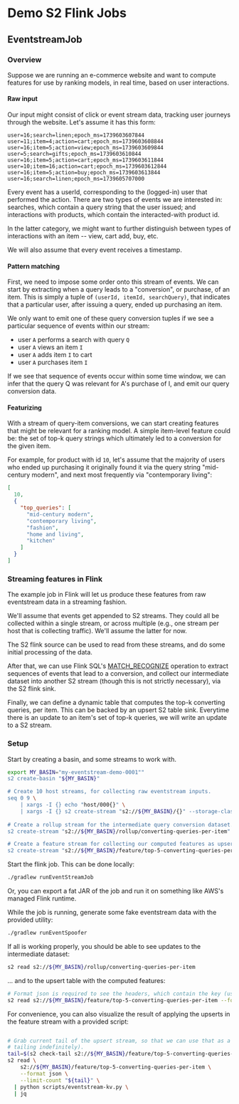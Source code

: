 # Demo S2 Flink Jobs

## EventstreamJob

### Overview

Suppose we are running an e-commerce website and want to compute features for use by ranking models,
in real time, based on user interactions.

#### Raw input

Our input might consist of click or event stream data, tracking user journeys through the website.
Let's assume it has this form:

```
user=16;search=linen;epoch_ms=1739603607844
user=11;item=4;action=cart;epoch_ms=1739603608844
user=16;item=5;action=view;epoch_ms=1739603609844
user=5;search=gifts;epoch_ms=1739603610844
user=16;item=5;action=cart;epoch_ms=1739603611844
user=10;item=16;action=cart;epoch_ms=1739603612844
user=16;item=5;action=buy;epoch_ms=1739603613844
user=16;search=linen;epoch_ms=1739605707000
```

Every event has a userId, corresponding to the (logged-in) user that performed the action. There are
two types of events we are interested in: searches, which contain a query string that the user
issued; and interactions with products, which contain the interacted-with product id.

In the latter category, we might want to further distinguish between types of interactions with an
item -- view, cart add, buy, etc.

We will also assume that every event receives a timestamp.

#### Pattern matching

First, we need to impose some order onto this stream of events. We can start by extracting when a
query leads to a "conversion", or purchase, of an item. This is simply a tuple of
`(userId, itemId, searchQuery)`, that indicates that a particular user, after issuing a query, ended
up purchasing an item.

We only want to emit one of these query conversion tuples if we see a particular sequence of events
within our stream:

- user `A` performs a search with query `Q`
- user `A` views an item `I`
- user `A` adds item `I` to cart
- user `A` purchases item `I`

If we see that sequence of events occur within some time window, we can infer that the
query Q was relevant for A's purchase of I, and emit our query conversion data.

#### Featurizing

With a stream of query-item conversions, we can start creating features that might be relevant for a
ranking model. A simple item-level feature could be: the set of top-k query strings which ultimately
led to a conversion for the given item.

For example, for product with id `10`, let's assume that the majority of users who ended up
purchasing it originally found it via the query string "mid-century modern", and next most
frequently via "contemporary living":

```json
[
  10,
  {
    "top_queries": [
      "mid-century modern",
      "contemporary living",
      "fashion",
      "home and living",
      "kitchen"
    ]
  }
]
```

### Streaming features in Flink

The example job in Flink will let us produce these features from raw eventstream data in a streaming
fashion.

We'll assume that events get appended to S2 streams. They could all be collected within a single
stream, or across multiple (e.g., one stream per host that is collecting traffic). We'll assume the
latter for now.

The S2 flink source can be used to read from these streams, and do some initial processing of the
data.

After that, we can use Flink
SQL's [MATCH_RECOGNIZE](https://nightlies.apache.org/flink/flink-docs-release-1.20/docs/dev/table/sql/queries/match_recognize/)
operation to extract sequences of events that lead to a conversion, and collect our intermediate
dataset into another S2 stream (though this is not strictly necessary), via the S2 flink sink.

Finally, we can define a dynamic table that computes the top-k converting queries, per item. This
can be backed by an upsert S2 table sink. Everytime there is an update to an item's set of top-k
queries, we will write an update to a S2 stream.

### Setup

Start by creating a basin, and some streams to work with.

```bash
export MY_BASIN="my-eventstream-demo-0001""
s2 create-basin "${MY_BASIN}"

# Create 10 host streams, for collecting raw eventstream inputs.
seq 0 9 \
	| xargs -I {} echo "host/000{}" \
	| xargs -I {} s2 create-stream "s2://${MY_BASIN}/{}" --storage-class standard -r 1w
	
# Create a rollup stream for the intermediate query conversion dataset.
s2 create-stream "s2://${MY_BASIN}/rollup/converting-queries-per-item" --storage-class standard -r 1w

# Create a feature stream for collecting our computed features as upserts.
s2 create-stream "s2://${MY_BASIN}/feature/top-5-converting-queries-per-item" --storage-class standard -r 1w
```

Start the flink job. This can be done locally:

```bash
./gradlew runEventStreamJob
```

Or, you can export a fat JAR of the job and run it on something like AWS's managed Flink runtime.

While the job is running, generate some fake eventstream data with the provided utility:

```bash
./gradlew runEventSpoofer
```

If all is working properly, you should be able to see updates to the intermediate dataset:

```bash
s2 read s2://${MY_BASIN}/rollup/converting-queries-per-item
```

... and to the upsert table with the computed features:

```bash
# Format json is required to see the headers, which contain the key (userId) in upsert mode.
s2 read s2://${MY_BASIN}/feature/top-5-converting-queries-per-item --format json
```

For convenience, you can also visualize the result of applying the upserts in the feature stream
with a provided script:

```bash

# Grab current tail of the upsert stream, so that we can use that as a limit (and not continue
# tailing indefinitely).
tail=$(s2 check-tail s2://${MY_BASIN}/feature/top-5-converting-queries-per-item)
s2 read \
    s2://${MY_BASIN}/feature/top-5-converting-queries-per-item \
    --format json \
    --limit-count "${tail}" \
  | python scripts/eventstream-kv.py \
  | jq
```
